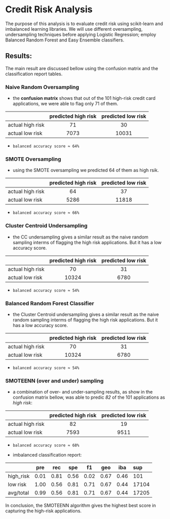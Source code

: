# Credit Risk Analysis
The purpose of this analysis is to evaluate credit risk using scikit-learn and imbalanced learning libraries. We will use different oversampling, undersampling techniques before applying Logistic Regression; employ Balanced Random Forest and Easy Ensemble classifiers.

## Results:
The main result are discussed bellow using the confusion matrix and the classification report tables.

### Naive Random Oversampling 

- the **confusion matrix** shows that out of the 101 high-risk credit card applications, we were able to flag only 71 of them. 


|                | predicted high risk | predicted low risk  |
|----------------|:---------------------:| :----------------:|
|actual high risk| 71                    | 30                |
|actual low risk | 7073                  | 10031             |


- `balanced accuracy score ≈ 64%`


### SMOTE Oversampling

- using the SMOTE oversampling we predicted 64 of them as high rsik.  


|                | predicted high risk | predicted low risk  |
|----------------|:---------------------:| :----------------:|
|actual high risk| 64                    | 37                |
|actual low risk | 5286                  | 11818             |


- `balanced accuracy score ≈ 66%`


### Cluster Centroid Undersampling

- the CC undersampling gives a similar result as the naive random sampling interms of flagging the high risk applications. But it has a low accuracy score.  

|                | predicted high risk | predicted low risk  |
|----------------|:---------------------:| :----------------:|
|actual high risk| 70                    | 31                |
|actual low risk | 10324                 | 6780              |


- `balanced accuracy score ≈ 54%`



### Balanced Random Forest Classifier

- the Cluster Centroid undersampling gives a similar result as the naive random sampling interms of flagging the high risk applications. But it has a low accuracy score.  

|                | predicted high risk   | predicted low risk  |
|----------------|:---------------------:| :------------------:|
|actual high risk| 70                    | 31                  |              
|actual low risk | 10324                | 6780                 |


- `balanced accuracy score ≈ 54%`


### SMOTEENN (over and under) sampling
- a combination of over- and under-sampling results, as show in the confusion matrix bellow, was able to predic *82* of the 101 applications as *high risk*:

|                | predicted high risk   | predicted low risk  |
|----------------|:---------------------:| :------------------:|
|actual high risk| 82                    | 19                  |
|actual low risk | 7593 	             | 9511                |

- `balanced accuracy score ≈ 68%`


- imbalanced classification report:

 |   |pre  |rec  |spe  |f1   |geo  |iba  |sup |
 |---|:---:|:---:|:---:|:---:|:---:|:---:|:---|
 |high_risk|0.01 | 0.81 | 0.56| 0.02| 0.67| 0.46| 101|
 |low risk |1.00 | 0.56| 0.81 | 0.71| 0.67| 0.44| 17104|
 |avg/total|0.99 | 0.56| 0.81 | 0.71| 0.67 | 0.44 | 17205|
 
 
 In conclusion, the SMOTEENN algorithm gives the highest best score in capturing the high-risk applications. 